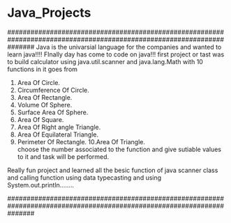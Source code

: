 # Java_Projects

#######################################################################################################################
Java is the univarsial language for the companies and wanted to learn java!!!!
FInally day has come to code on java!!!
first project or tast was to build calculator using java.util.scanner and java.lang.Math 
with 10 functions in it goes from

1. Area Of Circle.
2. Circumference Of Circle. 
3. Area Of Rectangle.       
4. Volume Of Sphere.           
5. Surface Area Of Sphere.      
6. Area Of Square.              
7. Area Of Right angle Triangle.
8. Area Of Equilateral Triangle.
9. Perimeter Of Rectangle.
10.Area Of Triangle.         
choose the number associated to the function and give sutiable values to it and task will be performed.

Really fun project and learned all the besic function of java scanner class and calling function using data typecasting and using System.out.println........

#######################################################################################################################
